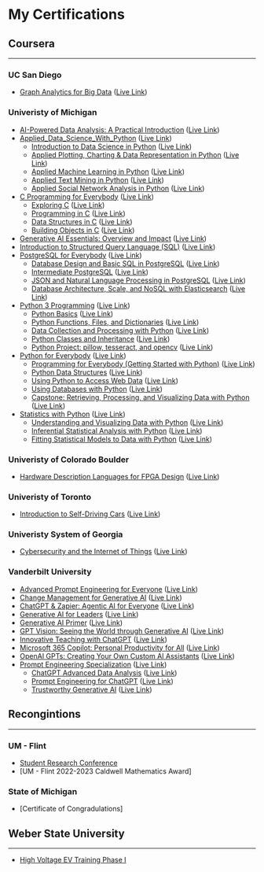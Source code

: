 # My Certifications 


## Coursera 

---

### UC San Diego 
- [Graph Analytics for Big Data](https://www.coursera.org/learn/big-data-graph-analytics) ([Live Link](https://www.coursera.org/account/accomplishments/certificate/ZTZZBDR6PUJ3))


### Univeristy of Michigan 
- [AI-Powered Data Analysis: A Practical Introduction](https://www.coursera.org/learn/ai-powered-data-analysis-a-practical-introduction) ([Live Link](https://coursera.org/share/662e35adaa793c3dc4b14909dbf9f86c))
- [Applied_Data_Science_With_Python](https://www.coursera.org/specializations/data-science-python) ([Live Link](https://coursera.org/share/50689af784f70853be50eb6309df79b5))
  - [Introduction to Data Science in Python](https://www.coursera.org/learn/python-data-analysis) ([Live Link](https://coursera.org/share/e10dc0ee00b0c2178f5208706445f829))
  - [Applied Plotting, Charting & Data Representation in Python](https://www.coursera.org/learn/python-plotting) ([Live Link](https://coursera.org/share/1ddfbccfe3a51b13b04fb2cbf4942da4))
  - [Applied Machine Learning in Python](https://www.coursera.org/learn/python-machine-learning) ([Live Link](https://coursera.org/share/0dd0a7cb0c08a4c6d656ca1d906d61d3))
  - [Applied Text Mining in Python](https://www.coursera.org/learn/python-text-mining) ([Live Link](https://coursera.org/share/0a7b85b3e93bf46b6aba1836f5ffcfd0))
  - [Applied Social Network Analysis in Python](https://www.coursera.org/learn/python-social-network-analysis) ([Live Link](https://coursera.org/share/aa2e4c789dc4da234ebf0d144a8230a7))
- [C Programming for Everybody](https://www.coursera.org/specializations/c-programming-for-everybody) ([Live Link](https://coursera.org/share/75b05710908af2dccac0ae5db8d593af))
  - [Exploring C](https://www.coursera.org/learn/exploring-c) ([Live Link](https://coursera.org/share/d7daf5cee0f1a5c871e3dc241acab814))
  - [Programming in C](https://www.coursera.org/learn/programming-c) ([Live Link](https://coursera.org/share/d69ba972fd2aae7e103fa96ebd750f3a))
  - [Data Structures in C](https://www.coursera.org/learn/data-structures-in-c) ([Live Link](https://coursera.org/share/31ce129d566f7776476c4f7358655831))
  - [Building Objects in C](https://www.coursera.org/learn/building-objects-in-c) ([Live Link](https://coursera.org/share/50cdbdedf71f2b8ad982a46342ff7092))
- [Generative AI Essentials: Overview and Impact](https://www.coursera.org/learn/generative-ai-essentials) ([Live Link](https://coursera.org/share/a49ce78f32598339835b1e60f5d6b3ce))
- [Introduction to Structured Query Language (SQL)](https://www.coursera.org/learn/intro-sql) ([Live Link](https://coursera.org/share/8be777a63f99bbe3f6e786d54cc09333))
- [PostgreSQL for Everybody](https://www.coursera.org/specializations/postgresql-for-everybody) ([Live Link](https://coursera.org/share/92405746137215a5cea0723a121f498b))
  - [Database Design and Basic SQL in PostgreSQL](https://www.coursera.org/learn/database-design-postgresql?specialization=postgresql-for-everybody) ([Live Link](https://coursera.org/share/b9c75fb57b56cc06b5fd959e12b48788))
  - [Intermediate PostgreSQL](https://www.coursera.org/learn/intermediate-postgresql) ([Live Link](https://coursera.org/share/ac4d33dd88fedf990f34c5a3ad08d833))
  - [JSON and Natural Language Processing in PostgreSQL](https://www.coursera.org/learn/json-natural-language-processing-postgresql) ([Live Link](https://www.coursera.org/account/accomplishments/certificate/726FLWZUJ7MJ))
  - [Database Architecture, Scale, and NoSQL with Elasticsearch](https://www.coursera.org/learn/database-architecture-scale-nosql-elasticsearch-postgresql) ([Live Link](https://coursera.org/share/524412fab862d9966f1480c531b8d05e))
- [Python 3 Programming](https://www.coursera.org/specializations/python-3-programming) ([Live Link](https://coursera.org/share/240cf8b67a5ccad6cf4fa428ad75eb35))
  - [Python Basics](https://www.coursera.org/learn/python-basics) ([Live Link](https://coursera.org/share/44936c92ae999662ff3ce912d8791b09))
  - [Python Functions, Files, and Dictionaries](https://www.coursera.org/programs/university-of-michigan-coursera-learning-program-1egh5?authProvider=umich&currentTab=MY_COURSES&productId=Uw_dZt1UEeiKDQqUtLvFaA&productType=course&showMiniModal=true) ([Live Link](https://coursera.org/share/1459db87b727735465d721e09327b869))
  - [Data Collection and Processing with Python](https://www.coursera.org/learn/data-collection-processing-python) ([Live Link](https://coursera.org/share/85b4f200c330d8536aac238a744282fb))
  - [Python Classes and Inheritance](https://www.coursera.org/learn/python-classes-inheritance) ([Live Link](https://coursera.org/share/e0e7e207dd8ab89db385bc58f60e3fca))
  - [Python Project: pillow, tesseract, and opencv](https://www.coursera.org/learn/python-project) ([Live Link](https://coursera.org/share/ac70cf287d9a962bf1f3854c329d1d12))
- [Python for Everybody](https://www.coursera.org/specializations/python) ([Live Link](https://www.coursera.org/account/accomplishments/specialization/certificate/L7PXE3BS6CS5))
  - [Programming for Everybody (Getting Started with Python)](https://www.coursera.org/learn/python) ([Live Link](https://coursera.org/share/28fe2ed5efa120813a2ebf4a27dacb60))
  - [Python Data Structures](https://www.coursera.org/learn/python-data) ([Live Link](https://coursera.org/share/de190771527f38727937ac70111b0c44))
  - [Using Python to Access Web Data](https://www.coursera.org/learn/python-network-data?specialization=python) ([Live Link](https://www.coursera.org/account/accomplishments/certificate/ZNKRC2DRYCX2))
  - [Using Databases with Python](https://www.coursera.org/learn/python-databases) ([Live Link](https://www.coursera.org/account/accomplishments/certificate/UUL6DUT8YWK7))
  - [Capstone: Retrieving, Processing, and Visualizing Data with Python](https://www.coursera.org/learn/python-data-visualization) ([Live Link](https://www.coursera.org/account/accomplishments/certificate/Z97FAHBCV7EV))
- [Statistics with Python](https://www.coursera.org/specializations/statistics-with-python) ([Live Link](https://www.coursera.org/account/accomplishments/specialization/certificate/W6R32M6CJWJM))
  - [Understanding and Visualizing Data with Python](https://www.coursera.org/learn/understanding-visualization-data) ([Live Link](https://coursera.org/share/63b9492347cad248a5138ae01dcffef6))
  - [Inferential Statistical Analysis with Python](https://www.coursera.org/learn/inferential-statistical-analysis-python) ([Live Link](https://coursera.org/share/390e8f12c521a1aaa9cc4c5c17b7b1b6))
  - [Fitting Statistical Models to Data with Python](https://www.coursera.org/learn/fitting-statistical-models-data-python) ([Live Link](https://www.coursera.org/account/accomplishments/certificate/DN3CYBLHACMV))

### Univeristy of Colorado Boulder
- [Hardware Description Languages for FPGA Design](https://www.coursera.org/learn/fpga-hardware-description-languages) ([Live Link](https://coursera.org/share/48202fb98750a90f6905dccfd48f1a49))
  
### Univeristy of Toronto
- [Introduction to Self-Driving Cars](https://www.coursera.org/learn/intro-self-driving-cars) ([Live Link](https://coursera.org/share/f067f2a02c3fcb74cd4c809c2f0cc357))

### Univeristy System of Georgia 
- [Cybersecurity and the Internet of Things](https://www.coursera.org/learn/iot-cyber-security) ([Live Link](https://coursera.org/share/c30f693909ec428c290929e950092cdb))

### Vanderbilt University
- [Advanced Prompt Engineering for Everyone](https://www.coursera.org/learn/advanced-prompt-engineering-for-everyone) ([Live Link](https://coursera.org/share/4399a873b1be324d7b9bfe749e604a21))
- [Change Management for Generative AI](https://www.coursera.org/learn/change-management-generative-ai) ([Live Link](https://coursera.org/share/be3cbd1e8d3892a071aeea496275a2f1))
- [ChatGPT & Zapier: Agentic AI for Everyone](https://www.coursera.org/learn/agentic-ai-chatgpt-zapier) ([Live Link](https://coursera.org/share/77434fded5ec2a573b79365df2d641f2))
- [Generative AI for Leaders](https://www.coursera.org/learn/generative-ai-for-leaders) ([Live Link](https://coursera.org/share/9a3e215771b73016ad9a496da8275af8))
- [Generative AI Primer](https://www.coursera.org/learn/generative-ai) ([Live Link](https://coursera.org/share/f656b9d3a31cd99264b670ed96809f0a))
- [GPT Vision: Seeing the World through Generative AI](https://www.coursera.org/learn/gpt-vision) ([Live Link](https://coursera.org/share/ad63e60186e01c18dc107aaa5a002dac))
- [Innovative Teaching with ChatGPT](https://www.coursera.org/learn/chatgpt-innovative-teaching) ([Live Link](https://coursera.org/share/fa7fc9cf3f76c4ea6bf76fdf363f0359))
- [Microsoft 365 Copilot: Personal Productivity for All](https://www.coursera.org/learn/microsoft-365-copilot) ([Live Link](https://coursera.org/share/542ad11ffe1e24cd244a313eaf8e1358))
- [OpenAI GPTs: Creating Your Own Custom AI Assistants](https://www.coursera.org/learn/openai-custom-gpts) ([Live Link](https://coursera.org/share/e334c7790bce4a2bc674d4c817bda502))
- [Prompt Engineering Specialization](https://www.coursera.org/specializations/prompt-engineering) ([Live Link](https://coursera.org/share/8027248ed60988a25048527b4033f6d1))
  - [ChatGPT Advanced Data Analysis](https://www.coursera.org/learn/chatgpt-advanced-data-analysis) ([Live Link](https://coursera.org/share/0b45bee4e8333b4b3847a9a31490f516))
  - [Prompt Engineering for ChatGPT](https://www.coursera.org/learn/prompt-engineering) ([Live Link](https://coursera.org/share/b3513351119983b5715151f66dff9ee2))
  - [Trustworthy Generative AI](https://www.coursera.org/learn/trustworthy-generative-ai) ([Live Link](https://coursera.org/share/68ca90276c45dd3e216fad95b8d1c1f4))

## Recongintions

---

### UM - Flint 

- [Student Research Conference](https://www.umflint.edu/research/student-research/student-research-conference-src/)
- [UM - Flint 2022-2023 Caldwell Mathematics Award]

### State of Michigan
- [Certificate of Congradulations]

## Weber State University 

---

- [High Voltage EV Training Phase I](https://continue.weber.edu/professional/programs/evtraining/phasei/)
